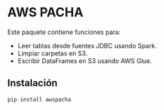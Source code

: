 # AWS PACHA

Este paquete contiene funciones para:
- Leer tablas desde fuentes JDBC usando Spark.
- Limpiar carpetas en S3.
- Escribir DataFrames en S3 usando AWS Glue.

## Instalación
```bash
pip install awspacha
